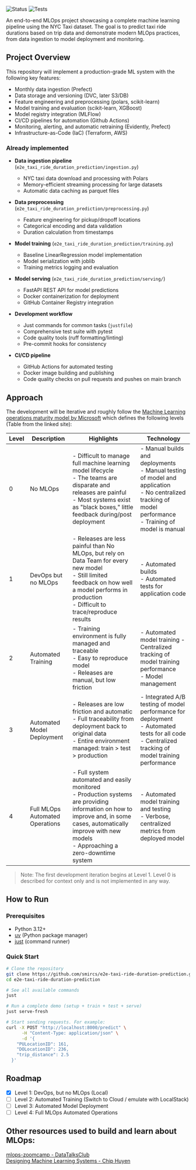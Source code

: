 ![Status](<https://img.shields.io/badge/Status-Work_in_progress_(Level_1)-yellow>)
![Tests](https://github.com/smircs/e2e-taxi-ride-duration-prediction/workflows/CI%20Pipeline/badge.svg)

An end-to-end MLOps project showcasing a complete machine learning pipeline using the NYC Taxi dataset. The goal is to predict taxi ride durations based on trip data and demonstrate modern MLOps practices, from data ingestion to model deployment and monitoring.

## Project Overview

This repository will implement a production-grade ML system with the following key features:

- Monthly data ingestion (Prefect)
- Data storage and versioning (DVC, later S3/DB)
- Feature engineering and preprocessing (polars, scikit-learn)
- Model training and evaluation (scikit-learn, XGBoost)
- Model registry integration (MLFlow)
- CI/CD pipelines for automation (Github Actions)
- Monitoring, alerting, and automatic retraining (Evidently, Prefect)
- Infrastructure-as-Code (IaC) (Terraform, AWS)

### Already implemented

- **Data ingestion pipeline** (`e2e_taxi_ride_duration_prediction/ingestion.py`)
  - NYC taxi data download and processing with Polars
  - Memory-efficient streaming processing for large datasets
  - Automatic data caching as parquet files

- **Data preprocessing** (`e2e_taxi_ride_duration_prediction/preprocessing.py`)
  - Feature engineering for pickup/dropoff locations
  - Categorical encoding and data validation
  - Duration calculation from timestamps

- **Model training** (`e2e_taxi_ride_duration_prediction/training.py`)
  - Baseline LinearRegression model implementation
  - Model serialization with joblib
  - Training metrics logging and evaluation

- **Model serving** (`e2e_taxi_ride_duration_prediction/serving/`)
  - FastAPI REST API for model predictions
  - Docker containerization for deployment
  - GitHub Container Registry integration

- **Development workflow**
  - Just commands for common tasks (`justfile`)
  - Comprehensive test suite with pytest
  - Code quality tools (ruff formatting/linting)
  - Pre-commit hooks for consistency

- **CI/CD pipeline**
  - GitHub Actions for automated testing
  - Docker image building and publishing
  - Code quality checks on pull requests and pushes on main branch

## Approach

The development will be iterative and roughly follow the [Machine Learning operations maturity model by Microsoft](https://learn.microsoft.com/en-us/azure/architecture/ai-ml/guide/mlops-maturity-model) which defines the following levels (Table from the linked site):

| Level | Description                     | Highlights                                                                                                                                                                                                               | Technology                                                                                                                                                             |
| ----- | ------------------------------- | ------------------------------------------------------------------------------------------------------------------------------------------------------------------------------------------------------------------------ | ---------------------------------------------------------------------------------------------------------------------------------------------------------------------- |
| 0     | No MLOps                        | - Difficult to manage full machine learning model lifecycle<br> - The teams are disparate and releases are painful<br> - Most systems exist as "black boxes," little feedback during/post deployment<br>                 | - Manual builds and deployments<br> - Manual testing of model and application<br> - No centralized tracking of model performance<br> - Training of model is manual<br> |
| 1     | DevOps but no MLOps             | - Releases are less painful than No MLOps, but rely on Data Team for every new model<br> - Still limited feedback on how well a model performs in production<br> - Difficult to trace/reproduce results<br>              | - Automated builds<br> - Automated tests for application code<br>                                                                                                      |
| 2     | Automated Training              | - Training environment is fully managed and traceable<br> - Easy to reproduce model<br> - Releases are manual, but low friction<br>                                                                                      | - Automated model training - Centralized tracking of model training performance<br> - Model management<br>                                                             |
| 3     | Automated Model Deployment      | - Releases are low friction and automatic<br> - Full traceability from deployment back to original data<br> - Entire environment managed: train > test > production<br>                                                  | - Integrated A/B testing of model performance for deployment<br> - Automated tests for all code<br> - Centralized tracking of model training performance<br>           |
| 4     | Full MLOps Automated Operations | - Full system automated and easily monitored<br> - Production systems are providing information on how to improve and, in some cases, automatically improve with new models<br> - Approaching a zero-downtime system<br> | - Automated model training and testing<br> - Verbose, centralized metrics from deployed model<br>                                                                      |

> Note: The first development iteration begins at Level 1. Level 0 is described for context only and is not implemented in any way.

## How to Run

### Prerequisites

- Python 3.12+
- [uv](https://docs.astral.sh/uv/) (Python package manager)
- [just](https://github.com/casey/just) (command runner)

### Quick Start

```bash
# Clone the repository
git clone https://github.com/smircs/e2e-taxi-ride-duration-prediction.git
cd e2e-taxi-ride-duration-prediction

# See all available commands
just

# Run a complete demo (setup + train + test + serve)
just serve-fresh

# Start sending requests. For example:
curl -X POST "http://localhost:8000/predict" \
      -H "Content-Type: application/json" \
      -d '{
    "PULocationID": 161,
    "DOLocationID": 236,
    "trip_distance": 2.5
  }'


```

## Roadmap

- [x] Level 1: DevOps, but no MLOps (Local)
- [ ] Level 2: Automated Training (Switch to Cloud / emulate with LocalStack)
- [ ] Level 3: Automated Model Deployment
- [ ] Level 4: Full MLOps Automated Operations

## Other resources used to build and learn about MLOps:

[mlops-zoomcamp - DataTalksClub](https://github.com/DataTalksClub/mlops-zoomcamp)<br>
[Designing Machine Learning Systems - Chip Huyen](https://bookgoodies.com/a/1098107969)
